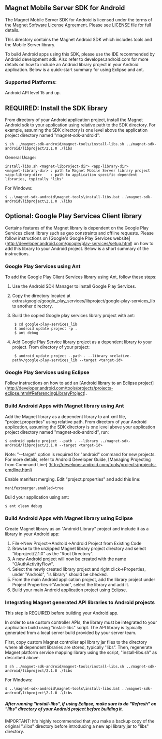 <script>
 (function(i,s,o,g,r,a,m){i['GoogleAnalyticsObject']=r;i[r]=i[r]||function(){
 (i[r].q=i[r].q||[]).push(arguments)},i[r].l=1*new Date();a=s.createElement(o),
 m=s.getElementsByTagName(o)[0];a.async=1;a.src=g;m.parentNode.insertBefore(a,m)
 })(window,document,'script','//www.google-analytics.com/analytics.js','ga');

 ga('create', 'UA-42583982-3', 'github.com');
 ga('send', 'pageview');

</script>
## Magnet Mobile Server SDK for Android

The Magnet Mobile Server SDK for Android is licensed under the terms of the [Magnet Software License Agreement](http://www.magnet.com/resources/tos.html).  Please see [LICENSE](LICENSE) file for full details.


This directory contains the Magnet Android SDK which includes tools and the Mobile Server library.

To build Android apps using this SDK, please use the IDE recommended by Android development sdk. Also refer to developer.android.com for more details on how to include an Android library project in your Android application. Below is a quick-start summary for using Eclipse and ant.

### Supported Platforms:
Android API level 15 and up.

## REQUIRED: Install the SDK library

From directory of your Android application project, install the Magnet Android sdk to your application using relative path to the SDK directory. For example, assuming the SDK directory is one level above the application project directory named "magnet-sdk-android":

    $ sh ../magnet-sdk-android/magnet-tools/install-libs.sh ../magnet-sdk-android/libproject/2.1.0 ./libs

General Usage:
    
    install-libs.sh <magnet-libproject-dir> <app-library-dir>
    <magnet-library-dir> : path to Magnet Mobile Server library project 
    <app-library-dir>    : path to application specific dependent libraries, typically "libs"

For Windows:

    $ ..\magnet-sdk-android\magnet-tools\install-libs.bat ..\magnet-sdk-android\libproject\2.1.0 .\libs
    
## Optional: Google Play Services Client library

Certains features of the Magnet library is dependent on the Google Play Services client library such as geo constraints and offline requests. Please follow instructions on [Google's Google Play Services website] (http://developer.android.com/google/play-services/setup.html) on how to add this library to your Android project. Below is a short summary of the instructions.


### Google Play Services using Ant

To add the Google Play Client Services library using Ant, follow these steps:

1. Use the Android SDK Manager to install Google Play Services.
2. Copy the directory located at extras/google/google_play_services/libproject/google-play-services_lib to another directory.
3. Build the copied Google play services library project with ant:
    
        $ cd google-play-services_lib
        $ android update project -p .
        $ ant debug

4. Add Google Play Service library project as a dependent library to your project. From directory of your project:

        $ android update project --path . --library <relative-path>/google-play-services_lib --target <target-id>


### Google Play Services using Eclipse

Follow instructions on how to add an [Android library to an Eclipse project] (http://developer.android.com/tools/projects/projects-eclipse.html#ReferencingLibraryProject).

### Build Android Apps with Magnet library using Ant

Add the Magnet library as a dependent library to ant xml file, "project.properties" using relative path. From directory of your Android application, assuming the SDK directory is one level above your application project directory named "magnet-sdk-android", run:

    $ android update project --path . --library ../magnet-sdk-android/libproject/2.1.0 --target <target-id>

Note: "--target" option is required for "android" command for new projects. For more details, refer to Android Developer Guide, [Managing Projecting from Command Line] (http://developer.android.com/tools/projects/projects-cmdline.html)

Enable manifest merging. Edit "project.properties" and add this line:

    manifestmerger.enabled=true

Build your application using ant:

    $ ant clean debug


### Build Android Apps with Magnet library using Eclipse

Create Magnet library as an "Android Library" project and include it as a library in your Android app:

1. File->New Project->Android->Android Project from Existing Code
2. Browse to the unzipped Magnet library project directory and select "libproject/2.1.0" as the "Root Directory".
3. A new Android project will now be created with the name "OAuthActivityFlow".
4. Select the newly created library project and right click->Properties, under "Android", "is library" should be checked.
5. From the main Android application project, add the library project under Project Properties->"Android", select the library and add it.
6. Build your main Android application project using Eclipse.


### Integrating Magnet generated API libraries to Android projects

This step is REQUIRED before building your Android app.

In order to use custom controller APIs, the library must be integrated to your application build using "install-libs" script. The API library is typically generated from a local server build provided by your server team.

First, copy custom Magnet controller api library jar files to the directory where all dependent libraries are stored, typically "libs". Then, regenerate Magnet platform service mapping library using the script, "install-libs.sh" as described above.

    $ sh ../magnet-sdk-android/magnet-tools/install-libs.sh ../magnet-sdk-android/libproject/2.1.0 ./libs

For Windows:

    $ ..\magnet-sdk-android\magnet-tools\install-libs.bat ..\magnet-sdk-android\libproject\2.1.0 .\libs

##### After running "install-libs", if using Eclipse, make sure to do "Refresh" on "libs" directory of your Android project before building it.

IMPORTANT: It's highly recommended that you make a backup copy of the original "./libs" directory before introducing a new api library jar to "libs" directory.


